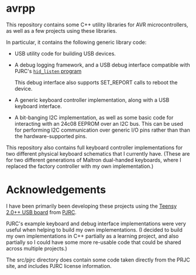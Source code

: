 avrpp
=====

This repository contains some C++ utility libraries for AVR microcontrollers,
as well as a few projects using these libraries.

In particular, it contains the following generic library code:

*   USB utility code for building USB devices.

*   A debug logging framework, and a USB debug interface compatible with PJRC's
    [`hid_listen` program](http://www.pjrc.com/teensy/hid_listen.html)

    This debug interface also supports SET_REPORT calls to reboot the device.

*   A generic keyboard controller implementation, along with a USB keyboard
    interface.

*   A bit-banging I2C implementation, as well as some basic code for
    interacting with an 24c08 EEPROM over an I2C bus.  This can be used for
    performing I2C communication over generic I/O pins rather than than the
    hardware-supported pins.

This repository also contains full keyboard controller implementations
for two different physical keyboard schematics that I currently have.
(These are for two different generations of Maltron dual-handed keyboards,
where I replaced the factory controller with my own implementation.)


Acknowledgements
================

I have been primarily been developing these projects using the
[Teensy 2.0++ USB board](http://www.pjrc.com/teensy/index.html)
from [PJRC](http://www.pjrc.com).

PJRC's example keyboard and debug interface implementations were very useful
when helping to build my own implementations.  (I decided to build my own
implementations in C++ partially as a learning project, and also partially so I
could have some more re-usable code that could be shared across multiple
projects.)

The src/pjrc directory does contain some code taken directly from the PRJC
site, and includes PJRC license information.
